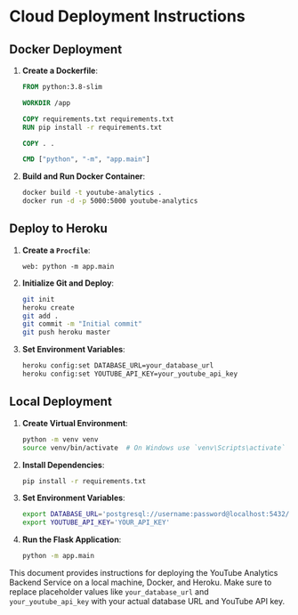 # Cloud Deployment Instructions

## Docker Deployment

1. **Create a Dockerfile**:
    ```dockerfile
    FROM python:3.8-slim

    WORKDIR /app

    COPY requirements.txt requirements.txt
    RUN pip install -r requirements.txt

    COPY . .

    CMD ["python", "-m", "app.main"]
    ```

2. **Build and Run Docker Container**:
    ```sh
    docker build -t youtube-analytics .
    docker run -d -p 5000:5000 youtube-analytics
    ```

## Deploy to Heroku

1. **Create a `Procfile`**:
    ```procfile
    web: python -m app.main
    ```

2. **Initialize Git and Deploy**:
    ```sh
    git init
    heroku create
    git add .
    git commit -m "Initial commit"
    git push heroku master
    ```

3. **Set Environment Variables**:
    ```sh
    heroku config:set DATABASE_URL=your_database_url
    heroku config:set YOUTUBE_API_KEY=your_youtube_api_key
    ```

## Local Deployment

1. **Create Virtual Environment**:
    ```sh
    python -m venv venv
    source venv/bin/activate  # On Windows use `venv\Scripts\activate`
    ```

2. **Install Dependencies**:
    ```sh
    pip install -r requirements.txt
    ```

3. **Set Environment Variables**:
    ```sh
    export DATABASE_URL='postgresql://username:password@localhost:5432/youtube_analytics'
    export YOUTUBE_API_KEY='YOUR_API_KEY'
    ```

4. **Run the Flask Application**:
    ```sh
    python -m app.main
    ```

This document provides instructions for deploying the YouTube Analytics Backend Service on a local machine, Docker, and Heroku. Make sure to replace placeholder values like `your_database_url` and `your_youtube_api_key` with your actual database URL and YouTube API key.
